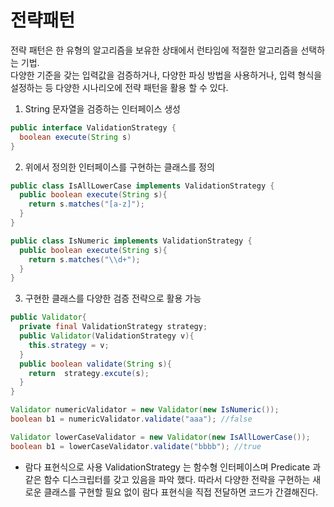 # 전략패턴
전략 패턴은 한 유형의 알고리즘을 보유한 상태에서 런타임에 적절한 알고리즘을 선택하는 기법.   
다양한 기준을 갖는 입력값을 검증하거나, 다양한 파싱 방법을 사용하거나, 입력 형식을 설정하는 등 다양한 시나리오에 전략 패턴을 활용 할 수 있다.

1. String 문자열을 검증하는 인터페이스 생성
```java
public interface ValidationStrategy {
  boolean execute(String s)
}
```
2. 위에서 정의한 인터페이스를 구현하는 클래스를 정의
```java
public class IsAllLowerCase implements ValidationStrategy {
  public boolean execute(String s){
    return s.matches("[a-z]");
  }
}

public class IsNumeric implements ValidationStrategy {
  public boolean execute(String s){
    return s.matches("\\d+");
  }
}

```
3. 구현한 클래스를 다양한 검증 전략으로 활용 가능
```java
public Validator{
  private final ValidationStrategy strategy;
  public Validator(ValidationStrategy v){
    this.strategy = v;
  }
  public boolean validate(String s){
    return  strategy.excute(s);
  }
}

Validator numericValidator = new Validator(new IsNumeric());
boolean b1 = numericValidator.validate("aaa"); //false

Validator lowerCaseValidator = new Validator(new IsAllLowerCase());
boolean b1 = lowerCaseValidator.validate("bbbb"); //true
```

- 람다 표현식으로 사용
ValidationStrategy 는 함수형 인터페이스며 Predicate<String> 과 같은 함수 디스크립터를 갖고 있음을 파악 했다.
따라서 다양한 전략을 구현하는 새로운 클래스를 구현할 필요 없이 람다 표현식을 직접 전달하면 코드가 간결해진다.
